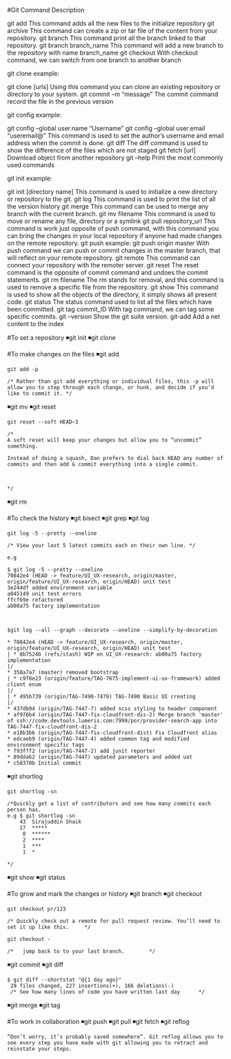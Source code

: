 
#Git Command                   Description 

git add                       This command adds all the new files to the initialize repository 
git archive                   This command can create a zip or tar file of the content from your repository. 
git branch                    This command print all the branch linked to that repository. 
git branch branch_name        This command will add a new branch to the repository with name branch_name 
git checkout                  With checkout command, we can switch from one branch to another branch 

git clone
example:

git clone [urls]
                              Using this command you can clone an existing repository or directory to your system. 
git commit –m “message”       The commit command record the file in the previous version 

git config
example:

git config –global user.name “Username”
git config –global user.email “useremail@”
                            This command is used to set the author’s username and email address when the commit is done. 
git diff                    The diff command is used to show the difference of the files which are not staged 
git fetch [url]             Download object from another repository 
git –help                   Print the most commonly used commands 

git init
example:

git init [directory name]
                          This command is used to initialize a new directory or repository to the git. 
git log                   This command is used to print the list of all the version history 
git merge                 This command can be used to merge any branch with the current branch. 
git mv filename           This command is used to move or rename any file, directory or a symlink 
git pull repository_url   This command is work just opposite of push command, with this command you can bring the changes in your local                           repository if anyone had made changes on the remote repository. 
git push
example:
git push origin master
                        With push command we can push or commit changes in the master branch, that will reflect on your remote                                    repository. 
git remote              This command can connect your repository with the remoter server. 
git reset               The reset command is the opposite of commit command and undoes the commit statements. 
git rm filename         The rm stands for removal, and this command is used to remove a specific file from the repository. 
git show                This command is used to show all the objects of the directory, it simply shows all present code. 
git status              The status command used to list all the files which have been committed. 
git tag commit_ID       With tag command, we can tag some specific commits. 
git –version            Show the git suite version. 
git-add                 Add a net content to the index 


#To set a repository
◾git init
◾git clone

#To make changes on the files
◾git add
```
git add -p

/* Rather than git add everything or individual files, this -p will allow you to step through each change, or hunk, and decide if you’d like to commit it. */

```
◾git mv
◾git reset
```
git reset --soft HEAD~3

/*
A soft reset will keep your changes but allow you to “uncommit” something.

Instead of doing a squash, Dan prefers to dial back HEAD any number of commits and then add & commit everything into a single commit.



*/

```

◾git rm

#To check the history
◾git bisect
◾git grep
◾git log

```
git log -5 --pretty --oneline

/* View your last 5 latest commits each on their own line. */

e.g 

$ git log -5 --pretty --oneline
70842e4 (HEAD -> feature/UI_UX-research, origin/master, origin/feature/UI_UX-research, origin/HEAD) unit test
3e244df added environment variable
a045149 unit test errors
ffcf69e refactored
ab00a75 factory implementation



$git log --all --graph --decorate --oneline --simplify-by-decoration

* 70842e4 (HEAD -> feature/UI_UX-research, origin/master, origin/feature/UI_UX-research, origin/HEAD) unit test
| * 8b7524b (refs/stash) WIP on UI_UX-research: ab00a75 factory implementation
|/
* 358a7a7 (master) removed bootstrap
| * c9f8e23 (origin/feature/TAG-7675-implement-ui-ux-framework) added client enum
|/
| * 495b739 (origin/TAG-7490-7479) TAG-7490 Basic UI creating
|/
* 437db94 (origin/TAG-7447-7) added scss styling to header component
* af976b4 (origin/TAG-7447-fix-cloudfront-dis-2) Merge branch 'master' of ssh://code.devtools.lumeris.com:7999/por/provider-search-app into TAG-7447-fix-cloudfront-dis-2
* e18b3b6 (origin/TAG-7447-fix-cloudfront-dist) Fix Cloudfront alias
* edcaeb9 (origin/TAG-7447-4) added common tag and modified environment specific tags
* f93fff2 (origin/TAG-7447-2) add junit reporter
* 89dda62 (origin/TAG-7447) updated parameters and added uat
* c58370b Initial commit

```

◾git shortlog
```
git shortlog -sn

/*Quickly get a list of contributors and see how many commits each person has.
e.g $ git shortlog -sn
    43  Sirajuddin Shaik
    17  *****
     8  ******
     2  ****
     1  ***
     1  *

*/
```

◾git show
◾git status

#To grow and mark the changes or history
◾git branch
◾git checkout

```
git checkout pr/123

/* Quickly check out a remote for pull request review. You’ll need to set it up like this.     */

git checkout -

/*   jump back to to your last branch.        */
````
◾git commit
◾git diff

```
$ git diff --shortstat "@{1 day ago}"
 29 files changed, 227 insertions(+), 166 deletions(-)
 /* See how many lines of code you have written last day      */
```
◾git merge
◾git tag

#To work in collaboration
◾git push
◾git pull
◾git fetch
◾git reflog
```
“Don’t worry, it’s probably saved somewhere”. Git reflog allows you to see every step you have made with git allowing you to retract and reinstate your steps.

```

